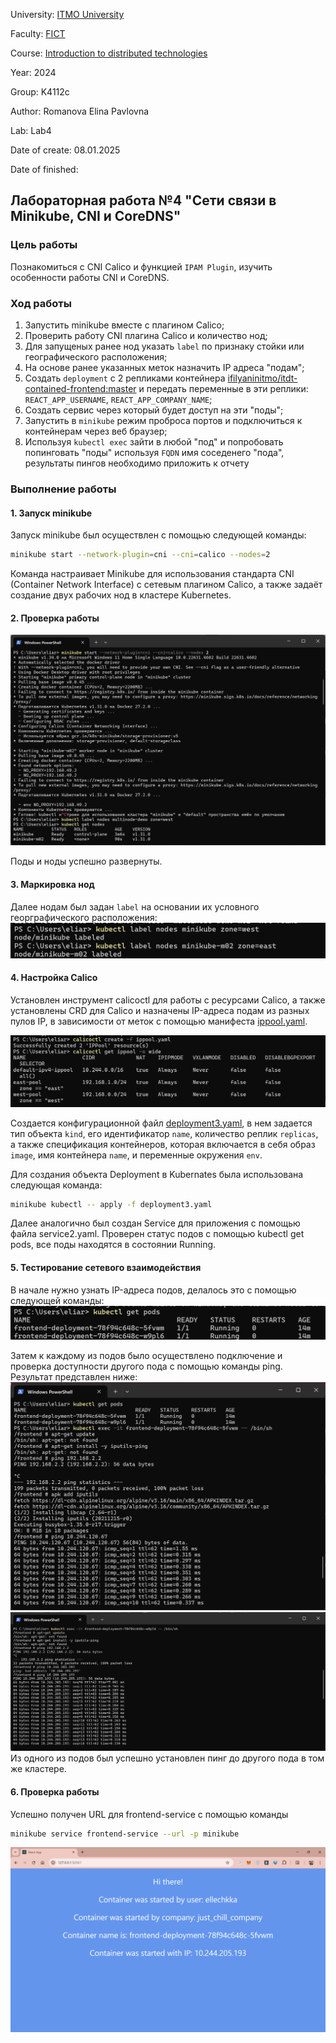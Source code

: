 University: [ITMO University](https://itmo.ru/ru/)

Faculty: [FICT](https://fict.itmo.ru)

Course: [Introduction to distributed technologies](https://github.com/itmo-ict-faculty/introduction-to-distributed-technologies)

Year: 2024

Group: K4112c

Author: Romanova Elina Pavlovna

Lab: Lab4

Date of create: 08.01.2025

Date of finished: 

## Лабораторная работа №4 "Сети связи в Minikube, CNI и CoreDNS"

### Цель работы

Познакомиться с CNI Calico и функцией `IPAM Plugin`, изучить особенности работы CNI и CoreDNS.

### Ход работы

1. Запустить minikube вместе с плагином Calico;
2. Проверить работу CNI плагина Calico и количество нод;
3. Для запущеных ранее нод указать `label` по признаку стойки или географического расположения;
4. На основе ранее указанных меток назначить IP адреса "подам";
5. Cоздать `deployment` с 2 репликами контейнера [ifilyaninitmo/itdt-contained-frontend:master](https://hub.docker.com/repository/docker/ifilyaninitmo/itdt-contained-frontend) и передать переменные в эти реплики: `REACT_APP_USERNAME`, `REACT_APP_COMPANY_NAME`;
6. Создать сервис через который будет доступ на эти "поды";
7. Запустить в `minikube` режим проброса портов и подключиться к контейнерам через веб браузер;
8. Используя `kubectl exec` зайти в любой "под" и попробовать попинговать "поды" используя `FQDN` имя соседенего "пода", результаты пингов необходимо приложить к отчету

### Выполнение работы

#### 1. Запуск minikube

Запуск minikube был осуществлен с помощью следующей команды:

```bash
minikube start --network-plugin=cni --cni=calico --nodes=2
```

Команда настраивает Minikube для использования стандарта CNI (Container Network Interface) с сетевым плагином Calico, а также задаёт создание двух рабочих нод в кластере Kubernetes.

#### 2. Проверка работы

![image](./pic1.png)

Поды и ноды успешно развернуты.

#### 3. Маркировка нод

Далее нодам был задан `label` на основании их условного георграфического расположения:
![image](./pic2.png)

#### 4. Настройка Calico

Установлен инструмент calicoctl для работы с ресурсами Calico, а также установлены CRD для Calico и назначены IP-адреса подам из разных пулов IP, в зависимости от меток с помощью манифеста [ippool.yaml](./ippool.yaml). 

![image](./pic3.png)

Cоздается конфигурационной файл [deployment3.yaml](./deployment3.yaml), в нем задается тип объекта `kind`, его идентификатор `name`, количество реплик `replicas`, а также спецификация контейнеров, которая включается в себя образ `image`, имя контейнера `name`, и переменные окружения `env`.

Для создания объекта Deployment в Kubernates была использована следующая команда:

```bash
minikube kubectl -- apply -f deployment3.yaml
```

Далее аналогично был cоздан Service для приложения с помощью файла service2.yaml. Проверен статус подов с помощью kubectl get pods, все поды находятся в состоянии Running.

#### 5. Тестирование сетевого взаимодействия

В начале нужно узнать IP-адреса подов, делалось это с помощью следующей команды:
![image](./pic4.png)

Затем к каждому из подов было осуществлено подключение и проверка доступности другого пода с помощью команды ping. Результат представлен ниже:
![image](./ping1.png)
![image](./ping2.png)
Из одного из подов был успешно установлен пинг до другого пода в том же кластере.

#### 6. Проверка работы

Успешно получен URL для frontend-service с помощью команды 

```bash
minikube service frontend-service --url -p minikube
```

![image](./site.png)
